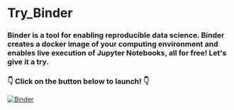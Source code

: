 # Try_Binder

### Binder is a tool for enabling reproducible data science. Binder creates a docker image of your computing environment and enables live execution of Jupyter Notebooks, all for free! Let's give it a try. 

### :point_down: Click on the button below to launch! :point_down:

[![Binder](https://mybinder.org/badge_logo.svg)](https://mybinder.org/v2/gh/EricKeenan/Try_Binder/master) 
